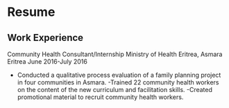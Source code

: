 # Resume
## Work Experience
Community Health Consultant/Internship
Ministry of Health Eritrea, Asmara Eritrea
June 2016-July 2016
- Conducted a qualitative process evaluation of a family planning project in four communities in Asmara.
-Trained 22 community health workers on the content of the new curriculum and facilitation skills.
-Created promotional material to recruit community health workers.
